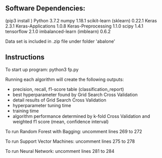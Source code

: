 Software Dependencies: 
------------------------------
(pip3 install <library>)
Python 3.7.2
numpy 1.18.1
scikit-learn (sklearn) 0.22.1 
Keras 2.3.1
Keras-Applications 1.0.8
Keras-Preprocessing 1.1.0
scipy 1.4.1
tensorflow 2.1.0
imbalanced-learn (imblearn) 0.6.2

Data set is included in .zip file under folder 'abalone'

Instructions
------------------------------
To start up program:
python3 fp.py

Running each algorithm will create the following outputs:
- precision, recall, f1-score table (classification_report)
- best hyperparameter found by Grid Search Cross Validation
- detail results of Grid Search Cross Validation
- hyperparameter tuning time
- training time
- algorithm performance determined by k-fold Cross Validation and weighted f1 score (mean, confidence interval)

To run Random Forest with Bagging:
uncomment lines 269 to 272

To run Support Vector Machines:
uncomment lines 275 to 278

To run Neural Network:
uncomment lines 281 to 284
